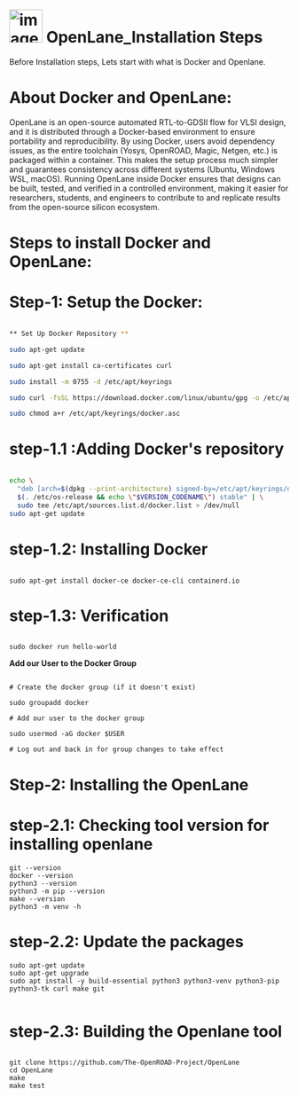 
# <img width="60" height="60" alt="image" src="https://github.com/user-attachments/assets/51b57fea-c69a-46d8-9dfa-3dbbf04756df" /> OpenLane_Installation Steps

Before Installation steps, Lets start with what is Docker and Openlane.


# About **Docker and OpenLane**: 

OpenLane is an open-source automated RTL-to-GDSII flow for VLSI design, and it is distributed through a Docker-based environment to ensure portability and reproducibility. By using Docker, users avoid dependency issues, as the entire toolchain (Yosys, OpenROAD, Magic, Netgen, etc.) is packaged within a container. This makes the setup process much simpler and guarantees consistency across different systems (Ubuntu, Windows WSL, macOS). Running OpenLane inside Docker ensures that designs can be built, tested, and verified in a controlled environment, making it easier for researchers, students, and engineers to contribute to and replicate results from the open-source silicon ecosystem.


# Steps to install Docker and OpenLane:
 

# Step-1: Setup the Docker:

```bash

** Set Up Docker Repository **

sudo apt-get update

sudo apt-get install ca-certificates curl

sudo install -m 0755 -d /etc/apt/keyrings

sudo curl -fsSL https://download.docker.com/linux/ubuntu/gpg -o /etc/apt/keyrings/docker.asc

sudo chmod a+r /etc/apt/keyrings/docker.asc

```


# step-1.1 :Adding Docker's repository

```bash

echo \
  "deb [arch=$(dpkg --print-architecture) signed-by=/etc/apt/keyrings/docker.asc] https://download.docker.com/linux/ubuntu \
  $(. /etc/os-release && echo \"$VERSION_CODENAME\") stable" | \
  sudo tee /etc/apt/sources.list.d/docker.list > /dev/null
sudo apt-get update

```

# step-1.2: Installing Docker

```

sudo apt-get install docker-ce docker-ce-cli containerd.io

```

# step-1.3: Verification

```

sudo docker run hello-world

```




**Add our User to the Docker Group**

```

# Create the docker group (if it doesn't exist)

sudo groupadd docker

# Add our user to the docker group

sudo usermod -aG docker $USER

# Log out and back in for group changes to take effect

```

# Step-2: Installing the OpenLane

# step-2.1: Checking tool version for installing openlane

```
git --version
docker --version
python3 --version
python3 -m pip --version
make --version
python3 -m venv -h

```

# step-2.2: Update the packages

```
sudo apt-get update
sudo apt-get upgrade
sudo apt install -y build-essential python3 python3-venv python3-pip python3-tk curl make git


```


# step-2.3: Building the Openlane tool
```

git clone https://github.com/The-OpenROAD-Project/OpenLane 
cd OpenLane 
make 
make test

```






